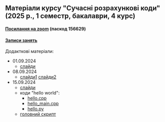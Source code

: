 ## Матеріали курсу "Сучасні розрахункові коди" (2025 р., 1 семестр, бакалаври, 4 курс)

 <!--<details>-->
   <!--<summary> -->

#### [Посилання на zoom](https://cern.zoom.us/j/66654166304?pwd=yHmoaRNUrHEkrPTYIFN2kXAoJJsgIc.1) (паскод 156629)

#### [Записи занять](https://cernbox.cern.ch/s/ejcI6MijmGb2q4o)

  <!--</summary>-->
  Додакткові матеріали:  
  - 01.09.2024
     - [слайди](https://github.com/zenaiev/hep2025_codes/blob/main/slides/into/%D0%9F%D1%80%D0%BE%D0%B3%D1%80%D0%B0%D0%BC%D0%BD%D1%96%20%D0%BA%D0%BE%D0%B4%D0%B8%20%D0%B4%D0%BB%D1%8F%20%D1%84%D1%96%D0%B7%D0%B8%D0%BA%D0%B8%20%D0%B2%D0%B8%D1%81%D0%BE%D0%BA%D0%B8%D1%85%20%D0%B5%D0%BD%D0%B5%D1%80%D0%B3%D1%96%D0%B9.pdf)
  - 08.09.2024
     - [слайди1](https://github.com/zenaiev/hep2025_codes/blob/main/slides/pandas/pandas.pdf) [слайди2](https://github.com/zenaiev/hep2025_codes/blob/main/slides/combine/combine_annotated.pdf)
  - 15.09.2024
     - [слайди](https://github.com/zenaiev/hep2025_codes/blob/main/slides/invmass/invmass.pdf)
     - коди "hello world":
        - [hello.cpp](https://github.com/zenaiev/hep2025_codes/tree/main/invmass/hello.cpp)
        - [hello_main.cpp](https://github.com/zenaiev/hep2025_codes/tree/main/invmass/hello_main.cpp)
        - [hello.py](https://github.com/zenaiev/hep2025_codes/tree/main/invmass/hello.py)
     - [головний скрипт](https://github.com/zenaiev/hep2025_codes/tree/main/invmass/invmass.py)
